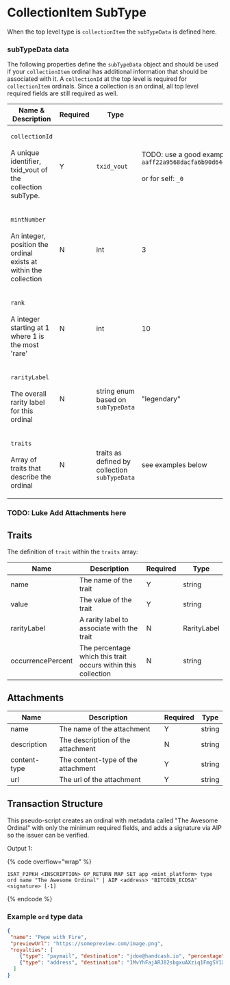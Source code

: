 # CollectionItem SubType

When the top level type is `collectionItem` the `subTypeData` is defined here.

### subTypeData data

The following properties define the `subTypeData` object and should be used if your `collectionItem` ordinal has additional information that should be associated with it. A `collectionId` at the top level is required for `collectionItem` ordinals. Since a collection is an ordinal, all top level required fields are still required as well.&#x20;

| Name & Description                                                                                     | Required | Type                                          | Example                                                                                                                                             |
| ------------------------------------------------------------------------------------------------------ | -------- | --------------------------------------------- | --------------------------------------------------------------------------------------------------------------------------------------------------- |
| <p><code>collectionId</code><br><br>A unique identifier, txid_vout of the collection subType.</p>      | Y        | `txid_vout`                                   | <p>TODO: use a good example <code>aaff22a9568dacfa6b90d64e31218b89bb5ef1ab3995e17540870fbf46bb990b_0</code><br><br>or for self: <code>_0</code></p> |
| <p><code>mintNumber</code><br><br>An integer, position the ordinal exists at within the collection</p> | N        | int                                           | 3                                                                                                                                                   |
| <p><code>rank</code><br><br>A integer starting at 1 where 1 is the most 'rare'</p>                     | N        | int                                           | 10                                                                                                                                                  |
| <p><code>rarityLabel</code><br><br>The overall rarity label for this ordinal</p>                       | N        | string enum based on `subTypeData`            | "legendary"                                                                                                                                         |
| <p><code>traits</code><br><br>Array of traits that describe the ordinal</p>                            | N        | traits as defined by collection `subTypeData` | see examples below                                                                                                                                  |

### TODO: Luke Add Attachments here

## Traits

The definition of `trait` within the `traits` array:

| Name              | Description                                                   | Required | Type        |
| ----------------- | ------------------------------------------------------------- | -------- | ----------- |
| name              | The name of the trait                                         | Y        | string      |
| value             | The value of the trait                                        | Y        | string      |
| rarityLabel       | A rarity label to associate with the trait                    | N        | RarityLabel |
| occurrencePercent | The percentage which this trait occurs within this collection | N        | string      |

## Attachments

| Name              | Description                                                   | Required | Type        |
| ----------------- | ------------------------------------------------------------- | -------- | ----------- |
| name              | The name of the attachment                                    | Y        | string      |
| description       | The description of the attachment                             | N        | string      |
| content-type      | The content-type of the attachment                            | Y        | string      |
| url               | The url of the attachment                                     | Y        | string      |

## Transaction Structure

This pseudo-script creates an ordinal with metadata called "The Awesome Ordinal" with only the minimum required fields, and adds a signature via AIP so the issuer can be verified.

Output 1:

{% code overflow="wrap" %}
```
1SAT_P2PKH <INSCRIPTION> OP_RETURN MAP SET app <mint_platform> type ord name "The Awesome Ordinal" | AIP <address> "BITCOIN_ECDSA" <signature> [-1]
```
{% endcode %}

### Example `ord` type data

```json
{
 "name": "Pepe with Fire",
 "previewUrl": "https://somepreview.com/image.png",
 "royalties": [
    {"type": "paymail", "destination": "jdoe@handcash.io", "percentage": "0.03"}, 
    {"type": "address", "destination": "1MvYhFajARJ82sbgxuAXziq1FmgSY1XQwD", "percentage": "0.025"}
  ]
}
```
